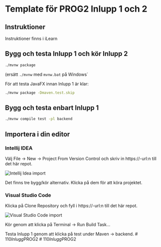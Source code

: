 # Template för PROG2 Inlupp 1 och 2

## Instruktioner

Instruktioner finns i iLearn

## Bygg och testa Inlupp 1 och kör Inlupp 2

```bash
./mvnw package
```

(ersätt `./mvnw` med `mvnw.bat` på Windows`

För att testa JavaFX innan Inlupp 1 är klar:

```bash
./mvnw package -Dmaven.test.skip
```

## Bygg och testa enbart Inlupp 1

```bash
./mvnw compile test -pl backend
```

## Importera i din editor

### Intellij IDEA

Välj File -> New -> Project From Version Control och skriv in https://-url:n
till det här repot.

![Intellij Idea import](assets/idea.png)

Det finns tre bygg/kör alternativ. Klicka på dem för att köra projektet.

### Visual Studio Code

Klicka på Clone Repository och fyll i https://-url:n till det här repot.

![Visual Studio Code import](assets/vscode.png)

Kör genom att klicka på Terminal -> Run Build Task...

Testa Inlupp 1 genom att klicka på test under Maven -> backend.
#   1 1 0 _ I n l u g g _ P R O G 2  
 #   1 1 0 _ I n l u g g _ P R O G 2  
 